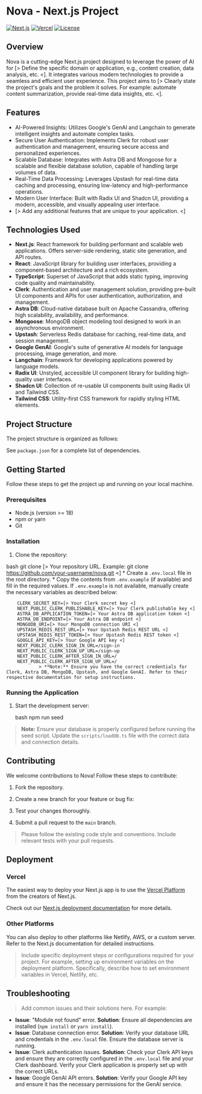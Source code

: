 
# Nova - Next.js Project

<!-- Badges -->
[![Next.js](https://img.shields.io/badge/Next.js-black?style=flat-square&logo=next.js&logoColor=white)](https://nextjs.org/)
[![Vercel](https://img.shields.io/badge/Vercel-000000?style=flat-square&logo=vercel.com&logoColor=white)](https://vercel.com/)
[![License](https://img.shields.io/badge/License-MIT-yellow.svg)](https://opensource.org/licenses/MIT)

## Overview

Nova is a cutting-edge Next.js project designed to leverage the power of AI for [> Define the specific domain or application, e.g., content creation, data analysis, etc. <]. It integrates various modern technologies to provide a seamless and efficient user experience. This project aims to [> Clearly state the project's goals and the problem it solves. For example: automate content summarization, provide real-time data insights, etc. <].

## Features

- AI-Powered Insights: Utilizes Google's GenAI and Langchain to generate intelligent insights and automate complex tasks.
- Secure User Authentication: Implements Clerk for robust user authentication and management, ensuring secure access and personalized experiences.
- Scalable Database: Integrates with Astra DB and Mongoose for a scalable and flexible database solution, capable of handling large volumes of data.
- Real-Time Data Processing: Leverages Upstash for real-time data caching and processing, ensuring low-latency and high-performance operations.
- Modern User Interface: Built with Radix UI and Shadcn UI, providing a modern, accessible, and visually appealing user interface.
- [> Add any additional features that are unique to your application. <]

## Technologies Used

- **Next.js**: React framework for building performant and scalable web applications. Offers server-side rendering, static site generation, and API routes.
- **React**: JavaScript library for building user interfaces, providing a component-based architecture and a rich ecosystem.
- **TypeScript**: Superset of JavaScript that adds static typing, improving code quality and maintainability.
- **Clerk**: Authentication and user management solution, providing pre-built UI components and APIs for user authentication, authorization, and management.
- **Astra DB**: Cloud-native database built on Apache Cassandra, offering high scalability, availability, and performance.
- **Mongoose**: MongoDB object modeling tool designed to work in an asynchronous environment.
- **Upstash**: Serverless Redis database for caching, real-time data, and session management.
- **Google GenAI**: Google's suite of generative AI models for language processing, image generation, and more.
- **Langchain**: Framework for developing applications powered by language models.
- **Radix UI**: Unstyled, accessible UI component library for building high-quality user interfaces.
- **Shadcn UI**: Collection of re-usable UI components built using Radix UI and Tailwind CSS.
- **Tailwind CSS**: Utility-first CSS framework for rapidly styling HTML elements.

## Project Structure

The project structure is organized as follows:

See `package.json` for a complete list of dependencies.

## Getting Started

Follow these steps to get the project up and running on your local machine.

### Prerequisites

- Node.js (version >= 18)
- npm or yarn
- Git

### Installation

1.  Clone the repository:

bash
    git clone [> Your repository URL.  Example: git clone https://github.com/your-username/nova.git <]
        *   Create a `.env.local` file in the root directory.
    *   Copy the contents from `.env.example` (if available) and fill in the required values. If `.env.example` is not available, manually create the necessary variables as described below:


        CLERK_SECRET_KEY=[> Your Clerk secret key <]
        NEXT_PUBLIC_CLERK_PUBLISHABLE_KEY=[> Your Clerk publishable key <]
        ASTRA_DB_APPLICATION_TOKEN=[> Your Astra DB application token <]
        ASTRA_DB_ENDPOINT=[> Your Astra DB endpoint <]
        MONGODB_URI=[> Your MongoDB connection URI <]
        UPSTASH_REDIS_REST_URL=[> Your Upstash Redis REST URL <]
        UPSTASH_REDIS_REST_TOKEN=[> Your Upstash Redis REST token <]
        GOOGLE_API_KEY=[> Your Google API key <]
        NEXT_PUBLIC_CLERK_SIGN_IN_URL=/sign-in
        NEXT_PUBLIC_CLERK_SIGN_UP_URL=/sign-up
        NEXT_PUBLIC_CLERK_AFTER_SIGN_IN_URL=/
        NEXT_PUBLIC_CLERK_AFTER_SIGN_UP_URL=/
                > **Note:** Ensure you have the correct credentials for Clerk, Astra DB, MongoDB, Upstash, and Google GenAI. Refer to their respective documentation for setup instructions.

### Running the Application

1.  Start the development server:

    bash
npm run seed
> **Note:** Ensure your database is properly configured before running the seed script.  Update the `scripts/loadDB.ts` file with the correct data and connection details.

## Contributing

We welcome contributions to Nova! Follow these steps to contribute:

1.  Fork the repository.
2.  Create a new branch for your feature or bug fix:

4.  Test your changes thoroughly.
5.  Submit a pull request to the `main` branch.

> Please follow the existing code style and conventions. Include relevant tests with your pull requests.

## Deployment

### Vercel

The easiest way to deploy your Next.js app is to use the [Vercel Platform](https://vercel.com/new?utm_medium=default-template&filter=next.js&utm_source=create-next-app&utm_campaign=create-next-app-readme) from the creators of Next.js.

Check out our [Next.js deployment documentation](https://nextjs.org/docs/app/building-your-application/deploying) for more details.

### Other Platforms

You can also deploy to other platforms like Netlify, AWS, or a custom server. Refer to the Next.js documentation for detailed instructions.

> Include specific deployment steps or configurations required for your project. For example, setting up environment variables on the deployment platform.  Specifically, describe how to set environment variables in Vercel, Netlify, etc.

## Troubleshooting

> Add common issues and their solutions here. For example:

-   **Issue**: "Module not found" error.
    **Solution**: Ensure all dependencies are installed (`npm install` or `yarn install`).
-   **Issue**: Database connection error.
    **Solution**: Verify your database URL and credentials in the `.env.local` file. Ensure the database server is running.
-   **Issue**: Clerk authentication issues.
    **Solution**: Check your Clerk API keys and ensure they are correctly configured in the `.env.local` file and your Clerk dashboard.  Verify your Clerk application is properly set up with the correct URLs.
-   **Issue**: Google GenAI API errors.
    **Solution**: Verify your Google API key and ensure it has the necessary permissions for the GenAI service.

